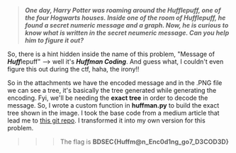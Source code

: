 >***One day, Harry Potter was roaming around the Hufflepuff, one of the four Hogwarts houses. Inside one of the room of Hufflepuff, he found a secret numeric message and a graph. Now, he is curious to know what is written in the secret neumeric message. Can you help him to figure it out?***

So, there is a hint hidden inside the name of this problem, "Message of ***Huff***lepuff" --> well it's ***Huffman Coding***. And guess what, I couldn't even figure this out during the ctf, haha, the irony!! 

So in the attachments we have the encoded message and in the .PNG file we can see a tree, it's basically the tree generated while generating the encoding. Fyi, we'll be needing the **exact tree** in order to decode the message. So, I wrote a custom function in **huffman.py** to build the exact tree shown in the image. I took the base code from a medium article that lead me to [this git repo](https://github.com/YCAyca/Data-Structures-and-Algorithms-with-Python/tree/main/Huffman_Encoding). I transformed it into my own version for this problem.

>>>The flag is **BDSEC{Huffm@n_Enc0d1ng_go7_D3COD3D}**